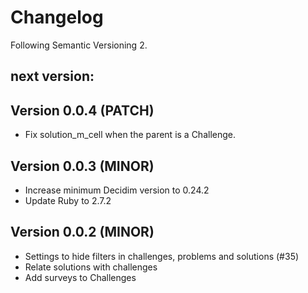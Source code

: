 # Changelog
Following Semantic Versioning 2.

## next version:

## Version 0.0.4 (PATCH)
- Fix solution_m_cell when the parent is a Challenge.

## Version 0.0.3 (MINOR)
- Increase minimum Decidim version to 0.24.2
- Update Ruby to 2.7.2

## Version 0.0.2 (MINOR)
- Settings to hide filters in challenges, problems and solutions (#35)
- Relate solutions with challenges
- Add surveys to Challenges
